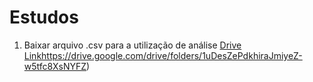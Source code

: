# Estudos

1. Baixar arquivo .csv para a utilização de análise [Drive Link](https://drive.google.com/drive/folders/1uDesZePdkhiraJmiyeZ-w5tfc8XsNYFZ)https://drive.google.com/drive/folders/1uDesZePdkhiraJmiyeZ-w5tfc8XsNYFZ)
